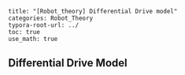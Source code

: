 ```layout: single
title: "[Robot_theory] Differential Drive model" 
categories: Robot_Theory
typora-root-url: ../
toc: true
use_math: true

```



## Differential Drive Model



